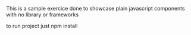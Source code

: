 This is a sample exercice done to showcase plain javascript components with no library or frameworks

to run project just npm install

